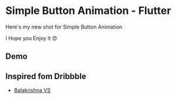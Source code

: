 
# Simple Button Animation - Flutter


Here's my new shot for Simple Button Animation

I Hope you Enjoy it 😍


## Demo




## Inspired fom Dribbble

- [Balakrishna VS](https://dribbble.com/shots/23996183-Simple-Button-Animation)

